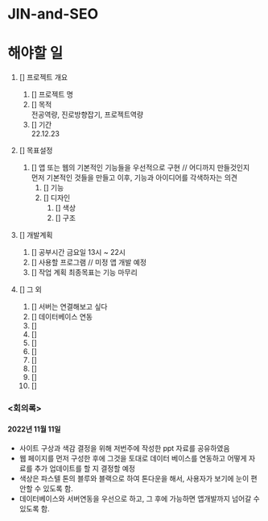 # JIN-and-SEO
# 해야할 일
1. [] 프로젝트 개요
    1. [] 프로젝트 명
    1. [] 목적  
    전공역량, 진로방향잡기, 프로젝트역량
    1. [] 기간  
    22.12.23
    
1. [] 목표설정
    1. [] 앱 또는 웹의 기본적인 기능들을 우선적으로 구현 // 어디까지 만들것인지  
    먼저 기본적인 것들을 만들고 이후, 기능과 아이디어를 각색하자는 의견
        1. [] 기능
        1. [] 디자인
            1. [] 색상
            1. [] 구조  
        
1. [] 개발계획
    1. [] 공부시간
    금요일 13시 ~ 22시
    1. [] 사용할 프로그램 // 미정
    앱 개발 예정
    1. [] 작업 계획
    최종목표는 기능 마무리

1. [] 그 외
    1. [] 서버는 연결해보고 싶다
    1. [] 데이터베이스 연동
    1. [] 
    1. []
    1. []
    1. []
    1. []
    1. []
    1. []
    1. []

### <회의록>
#### 2022년 11월 11일
- 사이트 구상과 색감 결정을 위해 저번주에 작성한 ppt 자료를 공유하였음
- 웹 페이지를 먼저 구성한 후에 그것을 토대로 데이터 베이스를 연동하고 어떻게 자료를 추가 업데이트를 할 지 결정할 예정
- 색상은 파스텔 톤의 블루와 블랙으로 하여 톤다운을 해서, 사용자가 보기에 눈이 편안할 수 있도록 함.
- 데이터베이스와 서버연동을 우선으로 하고, 그 후에 가능하면 앱개발까지 넘어갈 수 있도록 함.
